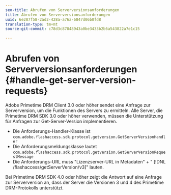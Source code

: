 ```yaml
---
seo-title: Abrufen von Serverversionsanforderungen
title: Abrufen von Serverversionsanforderungen
uuid: 6e287f58-2ad2-428a-a76a-6847d06b0fd8
translation-type: tm+mt
source-git-commit: c78d3c87848943a0be3433b2b6a543822a7e1c15

---
```



# Abrufen von Serverversionsanforderungen {#handle-get-server-version-requests}

Adobe Primetime DRM Client 3.0 oder höher sendet eine Anfrage zur Serverversion, um die Funktionen des Servers zu ermitteln. Alle Server, die Primetime DRM SDK 3.0 oder höher verwenden, müssen die Unterstützung für Anfragen zur Get-Server-Version implementieren.

* Die Anforderungs-Handler-Klasse ist `com.adobe.flashaccess.sdk.protocol.getversion.GetServerVersionHandler`
* Die Anforderungsmeldungsklasse lautet `com.adobe.flashaccess.sdk.protocol.getversion.GetServerVersionRequestMessage`
* Die Anforderungs-URL muss &quot;Lizenzserver-URL in Metadaten&quot; + &quot; [!DNL /flashaccess/getServerVersion/v3]&quot; lauten.

Bei Primetime DRM SDK 4.0 oder höher zeigt die Antwort auf eine Anfrage zur Serverversion an, dass der Server die Versionen 3 und 4 des Primetime DRM-Protokolls unterstützt.
